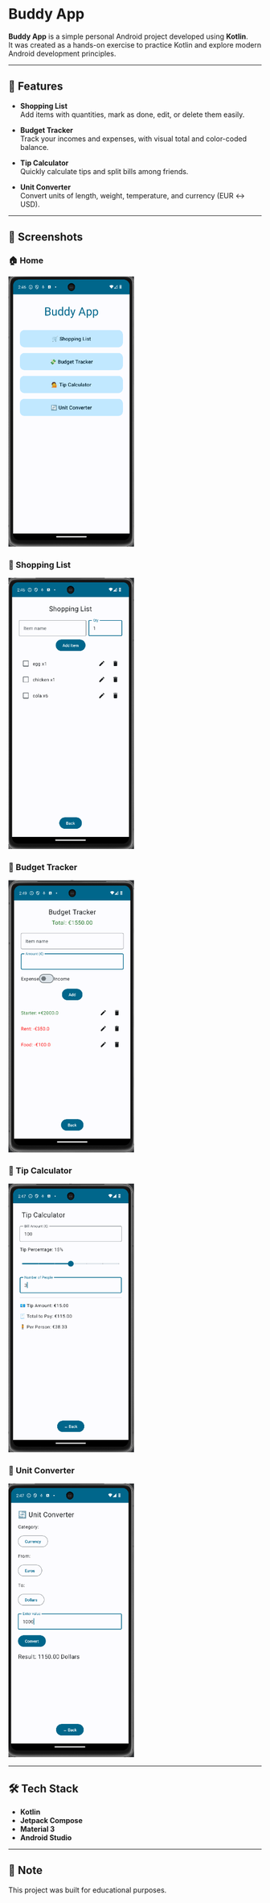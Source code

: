 # Buddy App

**Buddy App** is a simple personal Android project developed using **Kotlin**.  
It was created as a hands-on exercise to practice Kotlin and explore modern Android development principles.

---

## 📱 Features

- **Shopping List**  
  Add items with quantities, mark as done, edit, or delete them easily.

- **Budget Tracker**  
  Track your incomes and expenses, with visual total and color-coded balance.

- **Tip Calculator**  
  Quickly calculate tips and split bills among friends.

- **Unit Converter**  
  Convert units of length, weight, temperature, and currency (EUR ↔ USD).

---

## 📸 Screenshots

### 🏠 Home
<img src="app/src/main/java/com/example/buddyapp/screenshots/HomeScreen.png" width="250"/>

### 🛒 Shopping List
<img src="app/src/main/java/com/example/buddyapp/screenshots/ShoppingList.png" width="250"/>

### 💸 Budget Tracker
<img src="app/src/main/java/com/example/buddyapp/screenshots/BudgetTracker.png" width="250"/>

### 🧮 Tip Calculator
<img src="app/src/main/java/com/example/buddyapp/screenshots/TipCalculator.png" width="250"/>

### 🔄 Unit Converter
<img src="app/src/main/java/com/example/buddyapp/screenshots/UnitConverter.png" width="250"/>

---

## 🛠 Tech Stack

- **Kotlin**
- **Jetpack Compose** 
- **Material 3**
- **Android Studio**

---

## 🚧 Note
This project was built for educational purposes.  
